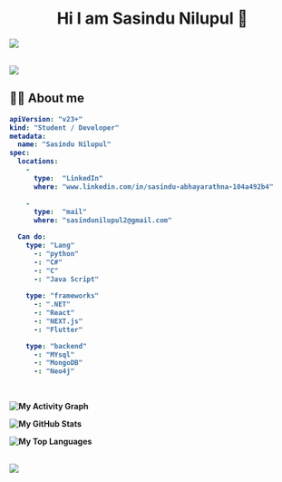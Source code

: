 ## <h1 align="center">Hi I am Sasindu Nilupul 👋</h1>

<a href="#"><img src="[https://user-images.githubusercontent.com/73097560/115834477-dbab4500-a447-11eb-908a-139a6edaec5c.gif](https://user-images.githubusercontent.com/73097560/115834477-dbab4500-a447-11eb-908a-139a6edaec5c.gif)"></a>
<br>

<br>
<a href="#"><img src="[https://user-images.githubusercontent.com/73097560/115834477-dbab4500-a447-11eb-908a-139a6edaec5c.gif](https://user-images.githubusercontent.com/73097560/115834477-dbab4500-a447-11eb-908a-139a6edaec5c.gif)"></a>
<br>

<b><h2>🙇‍♀️ About me</h2>

```yaml
apiVersion: "v23+"
kind: "Student / Developer"
metadata:
  name: "Sasindu Nilupul"
spec:
  locations:
    - 
      type:  "LinkedIn"
      where: "www.linkedin.com/in/sasindu-abhayarathna-104a492b4"
      
    - 
      type:  "mail"
      where: "sasindunilupul2@gmail.com"

  Can do: 
    type: "Lang"
      -: "python"
      -: "C#"
      -: "C"
      -: "Java Script"
    
    type: "frameworks"
      -: ".NET"
      -: "React"
      -: "NEXT.js"
      -: "Flutter"

    type: "backend"
      -: "MYsql"
      -: "MongoDB"
      -: "Neo4j"

```
<br>

<p align="center">

  ![My Activity Graph](https://github-readme-activity-graph.vercel.app/graph?username=sasindu26&theme=react-dark&hide_border=true)
  <br>

  ![My GitHub Stats](https://github-readme-stats.vercel.app/api?username=sasindu26&show_icons=true&theme=react-dark)
  <br>

  ![My Top Languages](https://github-readme-stats.vercel.app/api/top-langs/?username=sasindu26&layout=compact&theme=react-dark)
  
</p>
  
  <br>

  <a href="#">
    <img src="[https://github-readme-stats.vercel.app/api/top-langs/?username=sasindu26&layout=compact&theme=react-dark](https://github-readme-stats.vercel.app/api/top-langs/?username=sasindu26&layout=compact&theme=react-dark)" />
  </a>

</p>

